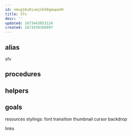 ```yaml
---
id: nmug16u8iumjnk58gmwpedh
title: Sfv
desc: ''
updated: 1673443053124
created: 1673439366997
---
```

## alias
  sfv

## procedures
## helpers
## goals
resources
  stylings:
    font
    transition
    thumbnail
    cursor
    backdrop
  
links
